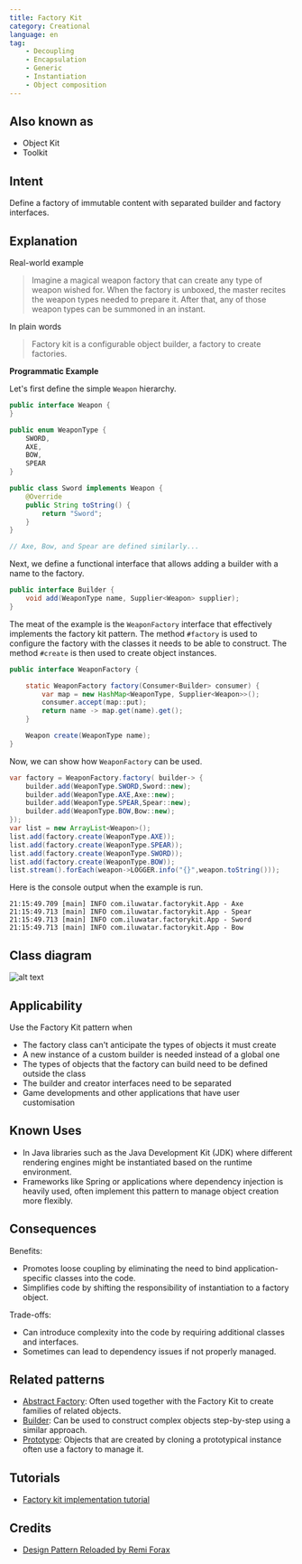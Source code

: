 ```yaml
---
title: Factory Kit
category: Creational
language: en
tag:
    - Decoupling
    - Encapsulation
    - Generic
    - Instantiation
    - Object composition
---
```


## Also known as

* Object Kit
* Toolkit

## Intent

Define a factory of immutable content with separated builder and factory interfaces.

## Explanation

Real-world example

> Imagine a magical weapon factory that can create any type of weapon wished for. When the factory is unboxed, the master recites the weapon types needed to prepare it. After that, any of those weapon types can be summoned in an instant.

In plain words

> Factory kit is a configurable object builder, a factory to create factories.

**Programmatic Example**

Let's first define the simple `Weapon` hierarchy.

```java
public interface Weapon {
}

public enum WeaponType {
    SWORD,
    AXE,
    BOW,
    SPEAR
}

public class Sword implements Weapon {
    @Override
    public String toString() {
        return "Sword";
    }
}

// Axe, Bow, and Spear are defined similarly...
```

Next, we define a functional interface that allows adding a builder with a name to the factory.

```java
public interface Builder {
    void add(WeaponType name, Supplier<Weapon> supplier);
}
```

The meat of the example is the `WeaponFactory` interface that effectively implements the factory kit pattern. The method `#factory` is used to configure the factory with the classes it needs to be able to construct. The method `#create` is then used to create object instances.

```java
public interface WeaponFactory {

    static WeaponFactory factory(Consumer<Builder> consumer) {
        var map = new HashMap<WeaponType, Supplier<Weapon>>();
        consumer.accept(map::put);
        return name -> map.get(name).get();
    }

    Weapon create(WeaponType name);
}
```

Now, we can show how `WeaponFactory` can be used.

```java
var factory = WeaponFactory.factory( builder-> {
    builder.add(WeaponType.SWORD,Sword::new);
    builder.add(WeaponType.AXE,Axe::new);
    builder.add(WeaponType.SPEAR,Spear::new);
    builder.add(WeaponType.BOW,Bow::new);
});
var list = new ArrayList<Weapon>();
list.add(factory.create(WeaponType.AXE));
list.add(factory.create(WeaponType.SPEAR));
list.add(factory.create(WeaponType.SWORD));
list.add(factory.create(WeaponType.BOW));
list.stream().forEach(weapon->LOGGER.info("{}",weapon.toString()));
```

Here is the console output when the example is run.

```
21:15:49.709 [main] INFO com.iluwatar.factorykit.App - Axe
21:15:49.713 [main] INFO com.iluwatar.factorykit.App - Spear
21:15:49.713 [main] INFO com.iluwatar.factorykit.App - Sword
21:15:49.713 [main] INFO com.iluwatar.factorykit.App - Bow
```

## Class diagram

![alt text](./etc/factory-kit.png "Factory Kit")

## Applicability

Use the Factory Kit pattern when

* The factory class can't anticipate the types of objects it must create
* A new instance of a custom builder is needed instead of a global one
* The types of objects that the factory can build need to be defined outside the class
* The builder and creator interfaces need to be separated
* Game developments and other applications that have user customisation

## Known Uses

* In Java libraries such as the Java Development Kit (JDK) where different rendering engines might be instantiated based on the runtime environment.
* Frameworks like Spring or applications where dependency injection is heavily used, often implement this pattern to manage object creation more flexibly.

## Consequences

Benefits:

* Promotes loose coupling by eliminating the need to bind application-specific classes into the code.
* Simplifies code by shifting the responsibility of instantiation to a factory object.

Trade-offs:

* Can introduce complexity into the code by requiring additional classes and interfaces.
* Sometimes can lead to dependency issues if not properly managed.

## Related patterns

* [Abstract Factory](https://java-design-patterns.com/patterns/abstract-factory/): Often used together with the Factory Kit to create families of related objects.
* [Builder](https://java-design-patterns.com/patterns/builder/): Can be used to construct complex objects step-by-step using a similar approach.
* [Prototype](https://java-design-patterns.com/patterns/prototype/): Objects that are created by cloning a prototypical instance often use a factory to manage it.

## Tutorials

* [Factory kit implementation tutorial](https://diego-pacheco.medium.com/factory-kit-pattern-66d5ccb0c405)

## Credits

* [Design Pattern Reloaded by Remi Forax](https://www.youtube.com/watch?v=-k2X7guaArU)
